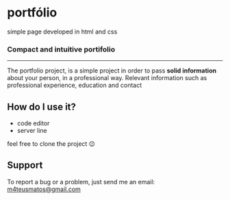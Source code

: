 # portfólio
 simple page developed in html and css
 
 ### Compact and intuitive portifolio
 ***
 The portfolio project, is a simple project in order to pass **solid information** about your person, in a professional way.
 Relevant information such as professional experience, education and contact
 
 ## How do I use it?
 * code editor
 * server line
 
 feel free to clone the project 😉

## Support
To report a bug or a problem, just send me an email: [m4teusmatos@gmail.com](https://mail.google.com/mail/u/0/?hl=pt-BR#inbox)
